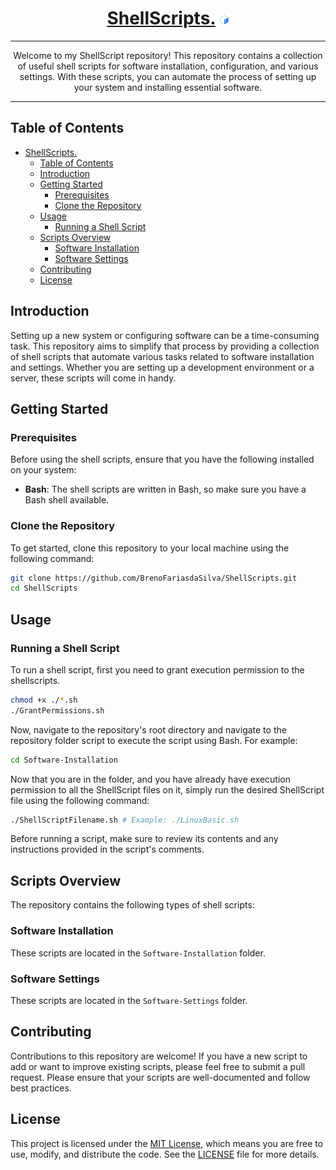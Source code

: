 <div align="center">
  
# [ShellScripts.](https://github.com/BrenoFariasdaSilva/ShellScripts) <img src="https://github.com/BrenoFariasdaSilva/ShellScripts/blob/main/.assets/Bash.svg"  width="3%" height="3%">

</div>

<div align="center">
  
---

Welcome to my ShellScript repository! This repository contains a collection of useful shell scripts for software installation, configuration, and various settings. With these scripts, you can automate the process of setting up your system and installing essential software.

---

</div>

## Table of Contents

- [ShellScripts. ](#shellscripts-)
  - [Table of Contents](#table-of-contents)
  - [Introduction](#introduction)
  - [Getting Started](#getting-started)
    - [Prerequisites](#prerequisites)
    - [Clone the Repository](#clone-the-repository)
  - [Usage](#usage)
    - [Running a Shell Script](#running-a-shell-script)
  - [Scripts Overview](#scripts-overview)
    - [Software Installation](#software-installation)
    - [Software Settings](#software-settings)
  - [Contributing](#contributing)
  - [License](#license)

## Introduction

Setting up a new system or configuring software can be a time-consuming task. This repository aims to simplify that process by providing a collection of shell scripts that automate various tasks related to software installation and settings. Whether you are setting up a development environment or a server, these scripts will come in handy.

## Getting Started

### Prerequisites

Before using the shell scripts, ensure that you have the following installed on your system:

- **Bash**: The shell scripts are written in Bash, so make sure you have a Bash shell available.

### Clone the Repository

To get started, clone this repository to your local machine using the following command:

```bash
git clone https://github.com/BrenoFariasdaSilva/ShellScripts.git
cd ShellScripts
```  

## Usage

### Running a Shell Script

To run a shell script, first you need to grant execution permission to the shellscripts.
```bash
chmod +x ./*.sh
./GrantPermissions.sh
```

Now, navigate to the repository's root directory and navigate to the repository folder script to execute the script using Bash. For example:

```bash
cd Software-Installation
```

Now that you are in the folder, and you have already have execution permission to all the ShellScript files on it, simply run the desired ShellScript file using the following command:
```bash
./ShellScriptFilename.sh # Example: ./LinuxBasic.sh
```
Before running a script, make sure to review its contents and any instructions provided in the script's comments.

## Scripts Overview

The repository contains the following types of shell scripts:

### Software Installation
These scripts are located in the `Software-Installation` folder.

### Software Settings
These scripts are located in the `Software-Settings` folder.

## Contributing

Contributions to this repository are welcome! If you have a new script to add or want to improve existing scripts, please feel free to submit a pull request. Please ensure that your scripts are well-documented and follow best practices.

## License

This project is licensed under the [MIT License](LICENSE), which means you are free to use, modify, and distribute the code. See the [LICENSE](LICENSE) file for more details.


